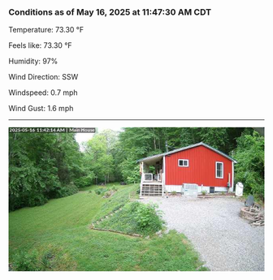 ### Conditions as of May 16, 2025 at 11:47:30 AM CDT 

Temperature: 73.30 &deg;F

Feels like: 73.30 &deg;F

Humidity: 97%

Wind Direction: SSW

Windspeed: 0.7 mph

Wind Gust: 1.6 mph

---

<img src="./images/latest.jpeg"/>

